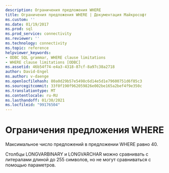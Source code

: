 ```yaml
---
description: Ограничения предложения WHERE
title: Ограничения предложения WHERE | Документация Майкрософт
ms.custom: ''
ms.date: 01/19/2017
ms.prod: sql
ms.prod_service: connectivity
ms.reviewer: ''
ms.technology: connectivity
ms.topic: reference
helpviewer_keywords:
- ODBC SQL grammar, WHERE clause limitations
- WHERE clause limitations [ODBC]
ms.assetid: 46b54f74-e4a3-4318-87cf-8a97c38a2718
author: David-Engel
ms.author: v-daenge
ms.openlocfilehash: 80a0d29b57e5498c6d14e5d1e79600751d6f85c3
ms.sourcegitcommit: 33f0f190f962059826e002be165a2bef4f9e350c
ms.translationtype: MT
ms.contentlocale: ru-RU
ms.lasthandoff: 01/30/2021
ms.locfileid: "99176504"
---
```

# <a name="where-clause-limitations"></a>Ограничения предложения WHERE
Максимальное число предложений в предложении WHERE равно 40.  
  
 Столбцы LONGVARBINARY и LONGVARCHAR можно сравнивать с литералами длиной до 255 символов, но не могут сравниваться с помощью параметров.
